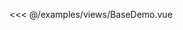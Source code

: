 <DemoBlock title="测试" desc="基础文档展示">
  <base-demo/>

  <template slot="codeDesc">
   按钮实体
  </template>

  <div v-highlight slot="code" lang="vue">

<<< @/examples/views/BaseDemo.vue

  </div>
</DemoBlock>

<script>
  export default {
  }
</script>
